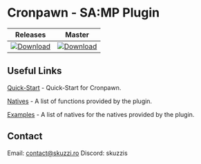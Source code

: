 # Cronpawn - SA:MP Plugin

| Releases                                                                                                              | Master                                                                                                                                    |
| --------------------------------------------------------------------------------------------------------------------- | ----------------------------------------------------------------------------------------------------------------------------------------- |
| [![Download](https://static.kxnrl.com/images/web/buttons/download.png)](https://github.com/skuzzis/vectors/releases/) | [![Download](https://static.kxnrl.com/images/web/buttons/download.png)](https://github.com/skuzzis/vectors/archive/refs/heads/master.zip) |

## Useful Links

[Quick-Start](https://github.com/skuzzis/cronpawn/blob/master/pages/quick_start.md) - Quick-Start for Cronpawn.

[Natives](https://github.com/skuzzis/cronpawn/blob/master/pages/natives.md) - A list of functions provided by the plugin.

[Examples](https://github.com/skuzzis/cronpawn/blob/master/pages/examples.md) - A list of natives for the natives provided by the plugin.

## Contact

Email: contact@skuzzi.ro
Discord: skuzzis
